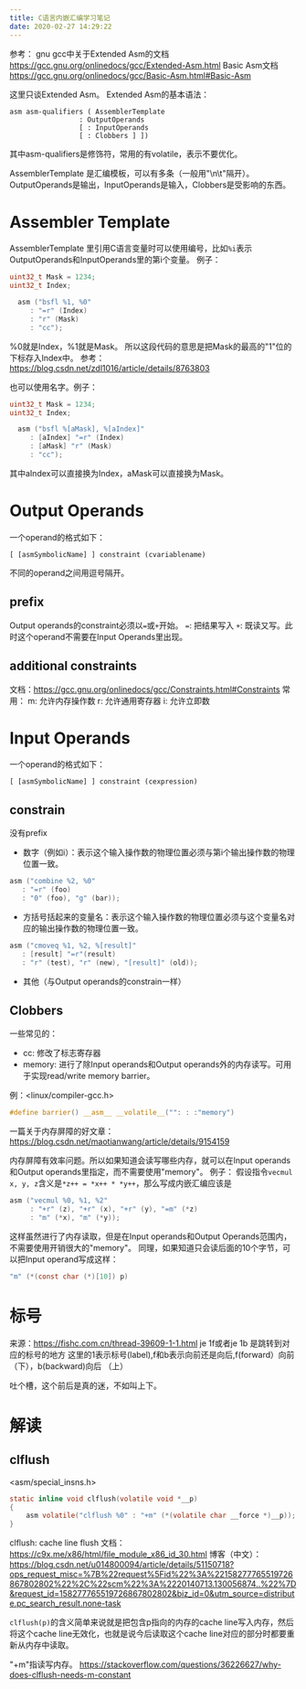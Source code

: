 ```yaml
---
title: C语言内嵌汇编学习笔记
date: 2020-02-27 14:29:22
---
```


参考：
gnu gcc中关于Extended Asm的文档
<https://gcc.gnu.org/onlinedocs/gcc/Extended-Asm.html>
Basic Asm文档
<https://gcc.gnu.org/onlinedocs/gcc/Basic-Asm.html#Basic-Asm>

这里只谈Extended Asm。
Extended Asm的基本语法：
```
asm asm-qualifiers ( AssemblerTemplate 
                 : OutputOperands 
                 [ : InputOperands
                 [ : Clobbers ] ])
```
其中asm-qualifiers是修饰符，常用的有volatile，表示不要优化。

AssemblerTemplate 是汇编模板，可以有多条（一般用"\n\t"隔开）。OutputOperands是输出，InputOperands是输入，Clobbers是受影响的东西。

# Assembler Template
AssemblerTemplate 里引用C语言变量时可以使用编号，比如`%i`表示OutputOperands和InputOperands里的第i个变量。
例子：

```c
uint32_t Mask = 1234;
uint32_t Index;

  asm ("bsfl %1, %0"
     : "=r" (Index)
     : "r" (Mask)
     : "cc");
```

%0就是Index，%1就是Mask。
所以这段代码的意思是把Mask的最高的"1"位的下标存入Index中。
参考：<https://blog.csdn.net/zdl1016/article/details/8763803>

也可以使用名字。例子：

```c
uint32_t Mask = 1234;
uint32_t Index;

  asm ("bsfl %[aMask], %[aIndex]"
     : [aIndex] "=r" (Index)
     : [aMask] "r" (Mask)
     : "cc");
```

其中aIndex可以直接换为Index，aMask可以直接换为Mask。

# Output Operands
一个operand的格式如下：
```
[ [asmSymbolicName] ] constraint (cvariablename)
```
不同的operand之间用逗号隔开。

## prefix
Output operands的constraint必须以`=`或`+`开始。
`=`: 把结果写入
`+`: 既读又写。此时这个operand不需要在Input Operands里出现。

## additional constraints
文档：<https://gcc.gnu.org/onlinedocs/gcc/Constraints.html#Constraints>
常用：
m: 允许内存操作数
r: 允许通用寄存器
i: 允许立即数

# Input Operands
一个operand的格式如下：
```
[ [asmSymbolicName] ] constraint (cexpression)
```

## constrain
没有prefix
- 数字（例如i）：表示这个输入操作数的物理位置必须与第i个输出操作数的物理位置一致。
```c
asm ("combine %2, %0" 
   : "=r" (foo) 
   : "0" (foo), "g" (bar));
```
- 方括号括起来的变量名：表示这个输入操作数的物理位置必须与这个变量名对应的输出操作数的物理位置一致。
```c
asm ("cmoveq %1, %2, %[result]" 
   : [result] "=r"(result) 
   : "r" (test), "r" (new), "[result]" (old));
```
- 其他（与Output operands的constrain一样）


## Clobbers
一些常见的：
- cc: 修改了标志寄存器
- memory: 进行了除Input operands和Output operands外的内存读写。可用于实现read/write memory barrier。

例：<linux/compiler-gcc.h>
```c
#define barrier() __asm__ __volatile__("": : :"memory")
```
一篇关于内存屏障的好文章：<https://blog.csdn.net/maotianwang/article/details/9154159>

内存屏障有效率问题。所以如果知道会读写哪些内存，就可以在Input operands和Output operands里指定，而不需要使用"memory"。
例子：
假设指令`vecmul x, y, z`含义是`*z++ = *x++ * *y++`，那么写成内嵌汇编应该是
```c
asm ("vecmul %0, %1, %2"
     : "+r" (z), "+r" (x), "+r" (y), "=m" (*z)
     : "m" (*x), "m" (*y));
```
这样虽然进行了内存读取，但是在Input operands和Output Operands范围内，不需要使用开销很大的"memory"。
同理，如果知道只会读后面的10个字节，可以把Input operand写成这样：
```c
"m" (*(const char (*)[10]) p)
```

# 标号
来源：<https://fishc.com.cn/thread-39609-1-1.html>
je   1f或者je   1b   是跳转到对应的标号的地方 
这里的1表示标号(label),f和b表示向前还是向后,f(forward）向前（下），b(backward)向后 （上）

吐个槽，这个前后是真的迷，不如叫上下。

# 解读
## clflush
<asm/special_insns.h>
```c
static inline void clflush(volatile void *__p)
{
	asm volatile("clflush %0" : "+m" (*(volatile char __force *)__p));
}
```
clflush: cache line flush
文档：<https://c9x.me/x86/html/file_module_x86_id_30.html>
博客（中文）：<https://blog.csdn.net/u014800094/article/details/51150718?ops_request_misc=%7B%22request%5Fid%22%3A%22158277765519726867802802%22%2C%22scm%22%3A%2220140713.130056874..%22%7D&request_id=158277765519726867802802&biz_id=0&utm_source=distribute.pc_search_result.none-task>

`clflush(p)`的含义简单来说就是把包含p指向的内存的cache line写入内存，然后将这个cache line无效化，也就是说今后读取这个cache line对应的部分时都要重新从内存中读取。

"+m"指读写内存。
<https://stackoverflow.com/questions/36226627/why-does-clflush-needs-m-constant>

